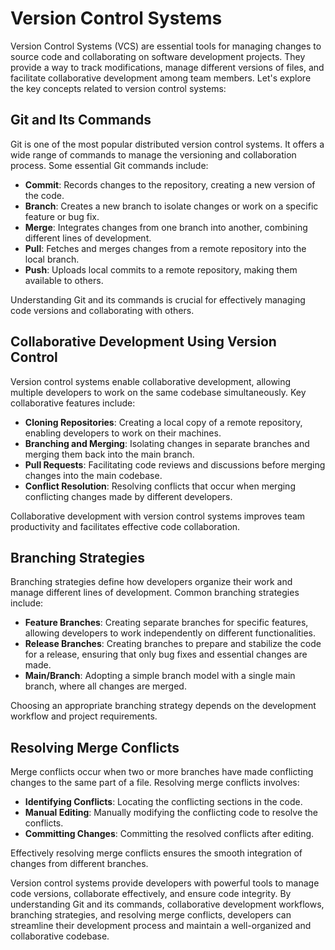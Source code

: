 # Version Control Systems

Version Control Systems (VCS) are essential tools for managing changes to source code and collaborating on software development projects. They provide a way to track modifications, manage different versions of files, and facilitate collaborative development among team members. Let's explore the key concepts related to version control systems:

## Git and Its Commands

Git is one of the most popular distributed version control systems. It offers a wide range of commands to manage the versioning and collaboration process. Some essential Git commands include:

- **Commit**: Records changes to the repository, creating a new version of the code.
- **Branch**: Creates a new branch to isolate changes or work on a specific feature or bug fix.
- **Merge**: Integrates changes from one branch into another, combining different lines of development.
- **Pull**: Fetches and merges changes from a remote repository into the local branch.
- **Push**: Uploads local commits to a remote repository, making them available to others.

Understanding Git and its commands is crucial for effectively managing code versions and collaborating with others.

## Collaborative Development Using Version Control

Version control systems enable collaborative development, allowing multiple developers to work on the same codebase simultaneously. Key collaborative features include:

- **Cloning Repositories**: Creating a local copy of a remote repository, enabling developers to work on their machines.
- **Branching and Merging**: Isolating changes in separate branches and merging them back into the main branch.
- **Pull Requests**: Facilitating code reviews and discussions before merging changes into the main codebase.
- **Conflict Resolution**: Resolving conflicts that occur when merging conflicting changes made by different developers.

Collaborative development with version control systems improves team productivity and facilitates effective code collaboration.

## Branching Strategies

Branching strategies define how developers organize their work and manage different lines of development. Common branching strategies include:

- **Feature Branches**: Creating separate branches for specific features, allowing developers to work independently on different functionalities.
- **Release Branches**: Creating branches to prepare and stabilize the code for a release, ensuring that only bug fixes and essential changes are made.
- **Main/Branch**: Adopting a simple branch model with a single main branch, where all changes are merged.

Choosing an appropriate branching strategy depends on the development workflow and project requirements.

## Resolving Merge Conflicts

Merge conflicts occur when two or more branches have made conflicting changes to the same part of a file. Resolving merge conflicts involves:

- **Identifying Conflicts**: Locating the conflicting sections in the code.
- **Manual Editing**: Manually modifying the conflicting code to resolve the conflicts.
- **Committing Changes**: Committing the resolved conflicts after editing.

Effectively resolving merge conflicts ensures the smooth integration of changes from different branches.

Version control systems provide developers with powerful tools to manage code versions, collaborate effectively, and ensure code integrity. By understanding Git and its commands, collaborative development workflows, branching strategies, and resolving merge conflicts, developers can streamline their development process and maintain a well-organized and collaborative codebase.